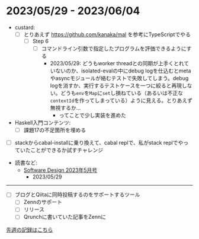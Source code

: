 # 2023/05/29 - 2023/06/04

- custard:
    - [ ] とりあえず <https://github.com/kanaka/mal> を参考にTypeScriptでやる
        - [ ] Step 6
            - [ ] コマンドライン引数で指定したプログラムを評価できるようにする
                - 2023/05/29: どうもworker threadとの同期が上手くとれていないのか、isolated-evalの中にdebug logを仕込むとmetaやasyncモジュールが絡むテストで失敗してしまう。debug logを消すか、実行するテストケースを一つに絞ると再現しない。どうも`env`を`Map`に`set`し損ねている（あるいは不正な`contextId`を作ってしまっている）ように見える。とりあえず無視するか...
                    - ってことで少し実装を進めた
- Haskell入門コンテンツ:
    - [ ] 課題17の不足箇所を埋める
- [ ] stackからcabal-installに乗り換えて、cabal replで、私がstack replでやっていたことができるか試すチャレンジ
- 読書など:
    - [Software Design 2023年5月号](https://gihyo.jp/magazine/SD/archive/2023/202305)
        - 2023/05/29

------

- [ ] ブログとQiitaに同時投稿するのをサポートするツール
    - [ ] Zennのサポート
    - [ ] リリース
    - [ ] Qrunchに書いていた記事をZennに

[先週の記録はこちら](https://github.com/igrep/daily-commits/blob/97220d6da1207f214c3acc3fe90680824d73949b/yesterday.md)
